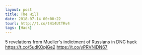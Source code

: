 ```yaml
---
layout: post
title: The Hill
date: 2018-07-14 00:00:22
tourl: http://t.co/t414UtTRv4
tags: [Hack]
---
```

5 revelations from Mueller's indictment of Russians in DNC hack https://t.co/5udKOpjGe2 https://t.co/yPRVNiDN67